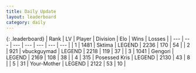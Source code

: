 ```yaml
---
title: Daily Update
layout: leaderboard
category: daily
---
```


{: .leaderboard}
| Rank | LV | Player | Division | Elo | Wins | Losses |
| --- | --- | --- | --- | --- | --- | --- |
| <span data-change="0">1</span> | 1481 | <span title="ID: 353063">Sktima</span> | LEGEND | <span data-change="7">2236</span> | <span data-change="2">170</span> | <span data-change="0">54</span> |
| <span data-change="0">2</span> | 921 | <span title="ID: 418052">vbuckguymad</span> | LEGEND | <span data-change="-10">2218</span> | <span data-change="10">119</span> | <span data-change="3">37</span> |
| <span data-change="0">3</span> | 1041 | <span title="ID: 294236">Gengori</span> | LEGEND | <span data-change="5">2169</span> | <span data-change="1">108</span> | <span data-change="0">38</span> |
| <span data-change="11">4</span> | 315 | <span title="ID: 402846">Posessed Kris</span> | LEGEND | <span data-change="62">2130</span> | <span data-change="12">43</span> | <span data-change="1">8</span> |
| <span data-change="5">5</span> | 31 | <span title="ID: 651975">Your-Mother</span> | LEGEND | <span data-change="43">2122</span> | <span data-change="11">53</span> | <span data-change="3">10</span> |